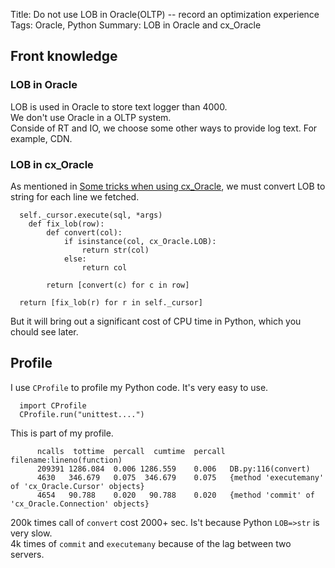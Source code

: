 Title: Do not use LOB in Oracle(OLTP) -- record an optimization experience
Tags: Oracle, Python
Summary: LOB in Oracle and cx_Oracle 

## Front knowledge
### LOB in Oracle
LOB is used in Oracle to store text logger than 4000.    
We don't use Oracle in a OLTP system.   
Conside of RT and IO, we choose some other ways to provide log text. For example, CDN.

### LOB in cx_Oracle
As mentioned in [Some tricks when using cx_Oracle](http://kamushin.github.io/learning/python_oracle.html), we must convert LOB to string for each line we fetched.    
```
  self._cursor.execute(sql, *args)
    def fix_lob(row):
        def convert(col):
            if isinstance(col, cx_Oracle.LOB):
                return str(col)
            else:
                return col

        return [convert(c) for c in row]

  return [fix_lob(r) for r in self._cursor]
```
But it will bring out a significant cost of CPU time in Python, which you chould see later.

## Profile
I use `CProfile` to profile my Python code. It's very easy to use.
```
  import CProfile
  CProfile.run("unittest....")
```

This is part of my profile.
```
      ncalls  tottime  percall  cumtime  percall filename:lineno(function)
      209391 1286.084  0.006 1286.559    0.006   DB.py:116(convert)
      4630   346.679   0.075  346.679    0.075   {method 'executemany' of 'cx_Oracle.Cursor' objects}
      4654   90.788    0.020   90.788    0.020   {method 'commit' of 'cx_Oracle.Connection' objects}
```

200k times call of `convert` cost 2000+ sec. Is't because Python `LOB=>str` is very slow.    
4k times of `commit` and `executemany` because of the lag between two servers.

